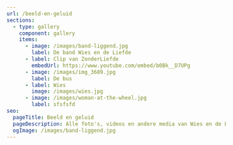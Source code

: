 ```yaml
---
url: /beeld-en-geluid
sections:
  - type: gallery
    component: gallery
    items:
      - image: /images/band-liggend.jpg
        label: De band Wies en de Liefde
      - label: Clip van ZonderLiefde
        embedUrl: https://www.youtube.com/embed/b0Bk__D7UPg
      - image: /images/img_3689.jpg
        label: De bus
      - label: Wies
        image: /images/wies.jpg
      - image: /images/woman-at-the-wheel.jpg
        label: sfsfsfd
seo:
  pageTitle: Beeld en geluid
  pageDescription: Alle foto's, videos en andere media van Wies en de Liefde
  ogImage: /images/band-liggend.jpg
---
```

